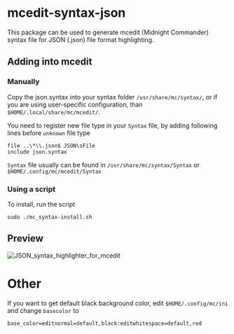 # mcedit-syntax-json
This package can be used to generate mcedit (Midnight Commander) syntax file for JSON (.json) file format highlighting.

## Adding into mcedit
### Manually
Copy the json.syntax into your syntax folder `/usr/share/mc/syntax/`, or if you are using user-specific configuration, than `$HOME/.local/share/mc/mcedit/`.

You need to register new file type in your `Syntax` file, by adding following lines before `unknown` file type

    file ..\*\\.json$ JSON\sFile
    include json.syntax

`Syntax` file usually can be found in `/usr/share/mc/syntax/Syntax` or `$HOME/.config/mc/mcedit/Syntax`

### Using a script
To install, run the script

    sudo ./mc_syntax-install.sh

## Preview
![JSON_syntax_highlighter_for_mcedit](https://github.com/neosy/mcedit-syntax-json/assets/105918329/497c637a-2826-4f3e-bbe5-ce76d2765661)

# Other
If you want to get default black background color, edit `$HOME/.config/mc/ini` and change `basecolor` to

    base_color=editnormal=default,black:editwhitespace=default,red
